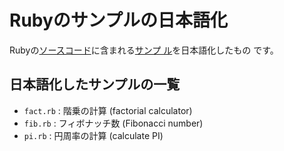 Rubyのサンプルの日本語化
========================

Rubyの[ソースコード](https://github.com/ruby/ruby)に含まれる[サンプ
ル](https://github.com/ruby/ruby/tree/master/sample)を日本語化したもの
です。

日本語化したサンプルの一覧
--------------------------

- `fact.rb` : 階乗の計算 (factorial calculator)
- `fib.rb`  : フィボナッチ数 (Fibonacci number)
- `pi.rb`   : 円周率の計算 (calculate PI)
